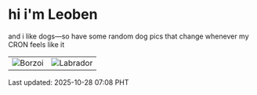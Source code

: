 # hi i'm Leoben

and i like dogs—so have some random dog pics that change whenever my CRON feels like it

|  |  |
|--------|----------|
| ![Borzoi](https://random-dog-vercel.vercel.app/api/random-borzoi?v=1761606498) | ![Labrador](https://random-dog-vercel.vercel.app/api/random-labrador?v=1761606498) |

Last updated: 2025-10-28 07:08 PHT
